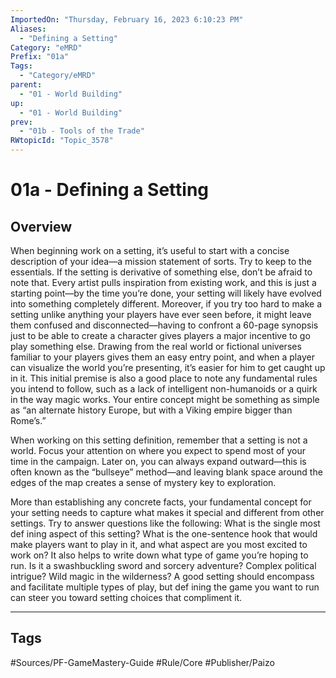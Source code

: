 ```yaml
---
ImportedOn: "Thursday, February 16, 2023 6:10:23 PM"
Aliases:
  - "Defining a Setting"
Category: "eMRD"
Prefix: "01a"
Tags:
  - "Category/eMRD"
parent:
  - "01 - World Building"
up:
  - "01 - World Building"
prev:
  - "01b - Tools of the Trade"
RWtopicId: "Topic_3578"
---
```

# 01a - Defining a Setting
## Overview
When beginning work on a setting, it’s useful to start with a concise description of your idea—a mission statement of sorts. Try to keep to the essentials. If the setting is derivative of something else, don’t be afraid to note that. Every artist pulls inspiration from existing work, and this is just a starting point—by the time you’re done, your setting will likely have evolved into something completely different. Moreover, if you try too hard to make a setting unlike anything your players have ever seen before, it might leave them confused and disconnected—having to confront a 60-page synopsis just to be able to create a character gives players a major incentive to go play something else. Drawing from the real world or fictional universes familiar to your players gives them an easy entry point, and when a player can visualize the world you’re presenting, it’s easier for him to get caught up in it. This initial premise is also a good place to note any fundamental rules you intend to follow, such as a lack of intelligent non-humanoids or a quirk in the way magic works. Your entire concept might be something as simple as “an alternate history Europe, but with a Viking empire bigger than Rome’s.”

When working on this setting definition, remember that a setting is not a world. Focus your attention on where you expect to spend most of your time in the campaign. Later on, you can always expand outward—this is often known as the “bullseye” method—and leaving blank space around the edges of the map creates a sense of mystery key to exploration.

More than establishing any concrete facts, your fundamental concept for your setting needs to capture what makes it special and different from other settings. Try to answer questions like the following: What is the single most def ining aspect of this setting? What is the one-sentence hook that would make players want to play in it, and what aspect are you most excited to work on? It also helps to write down what type of game you’re hoping to run. Is it a swashbuckling sword and sorcery adventure? Complex political intrigue? Wild magic in the wilderness? A good setting should encompass and facilitate multiple types of play, but def ining the game you want to run can steer you toward setting choices that compliment it.


---
## Tags
#Sources/PF-GameMastery-Guide #Rule/Core #Publisher/Paizo

